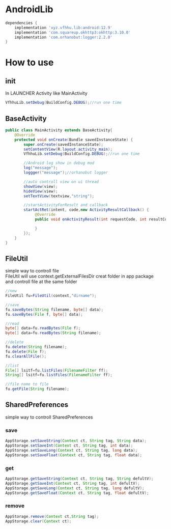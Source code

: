 # AndroidLib

```gradle
dependencies {
	implementation 'xyz.vfhhu.lib:android:12.9'
	implementation 'com.squareup.okhttp3:okhttp:3.10.0'
	implementation 'com.orhanobut:logger:2.2.0'
}
```
# How to use
## init
In LAUNCHER Activity like MainActivity
```java
VfhhuLib.setDebug(BuildConfig.DEBUG);//run one time
```
## BaseActivity
```java
public class MainActivity extends BaseActivity{
    @Override
    protected void onCreate(Bundle savedInstanceState) {
        super.onCreate(savedInstanceState);
        setContentView(R.layout.activity_main);
        VfhhuLib.setDebug(BuildConfig.DEBUG);//run one time

        //Android log show in debug mod
        log("message");
        loggger("message");//orhanobut logger

        //auto controll view on ui thread
        showView(view);
        hideView(view);
        setTextView(textview,"string");

        //startActivityForResult and callback
        startActRet(intent, code,new ActivityResultCallback() {
             @Override
             public void onActivityResult(int requestCode, int resultCode, Intent data) {

             }
        });
    }
}
```
## FileUtil
simple way to controll file<br>
FileUtil will use context.getExternalFilesDir creat folder in app package<br>
and controll file at the same folder
```java
//new
FileUtil fu=FileUtil(context,"dirname");

//save
fu.saveBytes(String filename, byte[] data);
fu.saveBytes(File f, byte[] data);

//read
byte[] data=fu.readBytes(File f);
byte[] data=fu.readBytes(String filename);

//delete
fu.delete(String filename);
fu.delete(File f);
fu.clearAllFile();

//list
File[] lsitf=fu.listFiles(FilenameFilter ff);
String[] lsitf=fu.listFiles(FilenameFilter ff);

//file name to file
fu.getFile(String filename);
```
## SharedPreferences
simple way to controll SharedPreferences<br>
### save
```java
AppStorage.setSaveString(Context ct, String tag, String data);
AppStorage.setSaveInt(Context ct, String tag, int data);
AppStorage.setSaveLong(Context ct, String tag, long data);
AppStorage.setSaveFloat(Context ct, String tag, float data);
```
### get
```java
AppStorage.getSaveString(Context ct, String tag, String defultV);
AppStorage.getSaveInt(Context ct, String tag, int defultV);
AppStorage.getSaveLong(Context ct, String tag, long defultV);
AppStorage.getSaveFloat(Context ct, String tag, float defultV);
```
### remove
```java
AppStorage.remove(Context ct,String tag);
AppStorage.clear(Context ct);
```